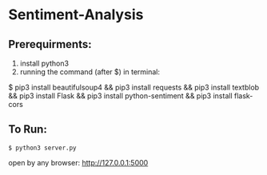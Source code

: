 # Sentiment-Analysis

## Prerequirments:
1. install python3
2. running the command (after $) in terminal:
    
$ pip3 install beautifulsoup4 && pip3 install requests && pip3 install textblob && pip3 install Flask && pip3 install python-sentiment && pip3 install flask-cors

## To Run:
    $ python3 server.py

open by any browser: http://127.0.0.1:5000

